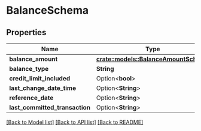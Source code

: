 # BalanceSchema

## Properties

Name | Type | Description | Notes
------------ | ------------- | ------------- | -------------
**balance_amount** | [**crate::models::BalanceAmountSchema**](BalanceAmountSchema.md) |  | 
**balance_type** | **String** | balanceType | 
**credit_limit_included** | Option<**bool**> | creditLimitIncluded | [optional]
**last_change_date_time** | Option<**String**> | lastChangeDateTime | [optional]
**reference_date** | Option<**String**> | referenceDate | [optional]
**last_committed_transaction** | Option<**String**> | lastCommittedTransaction | [optional]

[[Back to Model list]](../README.md#documentation-for-models) [[Back to API list]](../README.md#documentation-for-api-endpoints) [[Back to README]](../README.md)


